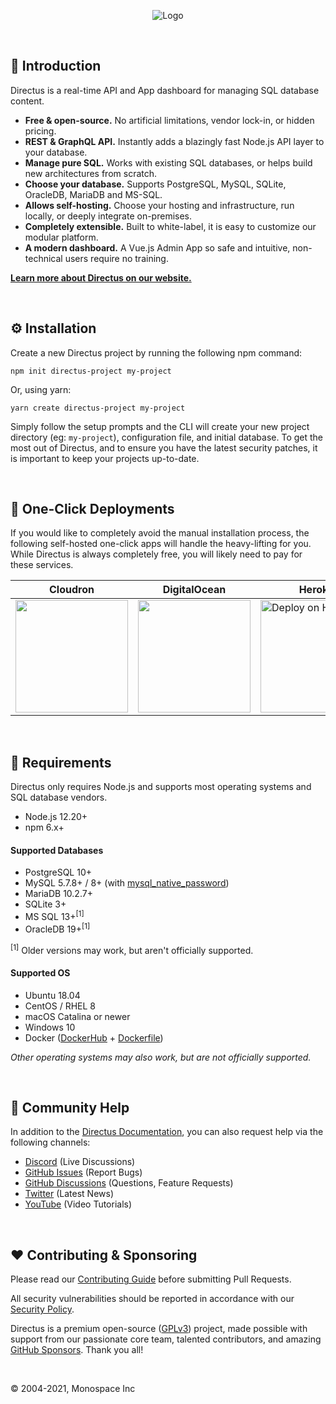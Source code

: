 <p align="center"><img alt="Logo" src="https://user-images.githubusercontent.com/522079/127886783-ae6b4ec6-e2ad-4615-8df9-d77c33e92d7e.png"></p>

<br>

## 🐰 Introduction

Directus is a real-time API and App dashboard for managing SQL database content.

- **Free & open-source.** No artificial limitations, vendor lock-in, or hidden pricing.
- **REST & GraphQL API.** Instantly adds a blazingly fast Node.js API layer to your database.
- **Manage pure SQL.** Works with existing SQL databases, or helps build new architectures from scratch.
- **Choose your database.** Supports PostgreSQL, MySQL, SQLite, OracleDB, MariaDB and MS-SQL.
- **Allows self-hosting.** Choose your hosting and infrastructure, run locally, or deeply integrate on-premises.
- **Completely extensible.** Built to white-label, it is easy to customize our modular platform.
- **A modern dashboard.** A Vue.js Admin App so safe and intuitive, non-technical users require no training.

**[Learn more about Directus on our website.](https://directus.io)**

<br>

## ⚙️ Installation

Create a new Directus project by running the following npm command:

```
npm init directus-project my-project
```

Or, using yarn:

```
yarn create directus-project my-project
```

Simply follow the setup prompts and the CLI will create your new project directory (eg: `my-project`), configuration
file, and initial database. To get the most out of Directus, and to ensure you have the latest security patches, it is
important to keep your projects up-to-date.

<br>

## 🚀 One-Click Deployments

If you would like to completely avoid the manual installation process, the following self-hosted one-click apps will
handle the heavy-lifting for you. While Directus is always completely free, you will likely need to pay for these
services.

| Cloudron | DigitalOcean                                                                                                                            | Heroku                                                                                                                                                                                              | Platform.sh                                                                                                                                                                                                                                                                                                                                                                             | Zeet                                                                                                                                                                               |
| --------------------------------------------------------------------------------------------------------------------------------------- | --------------------------------------------------------------------------------------------------------------------------------------- | --------------------------------------------------------------------------------------------------------------------------------------------------------------------------------------------------- | --------------------------------------------------------------------------------------------------------------------------------------------------------------------------------------------------------------------------------------------------------------------------------------------------------------------------------------------------------------------------------------- | ---------------------------------------------------------------------------------------------------------------------------------------------------------------------------------- |
| <a href="https://cloudron.io/button.html?app=io.directus9.cloudronapp"><img src="https://cloudron.io/img/button.svg" width="180px" /></a> | <a href="https://marketplace.digitalocean.com/apps/directus"><img src="https://www.deploytodo.com/do-btn-blue.svg" width="180px" /></a> | <a href="https://heroku.com/deploy?template=https://github.com/directus-community/heroku-template"><img src="https://www.herokucdn.com/deploy/button.svg" alt="Deploy on Heroku" width="180px"></a> | <a href="https://console.platform.sh/projects/create-project?template=https://raw.githubusercontent.com/platformsh/template-builder/master/templates/directus/.platform.template.yaml&utm_content=directus&utm_source=github&utm_medium=button&utm_campaign=deploy_on_platform"><img src="https://platform.sh/images/deploy/lg-blue.svg" alt="Deploy on Platform.sh" width="180px"></a> | <a href="https://deploy.zeet.co/?url=https://github.com/directus-community/heroku-template"><img src="https://deploy.zeet.co/directus.svg" alt="Deploy on Zeet" width="180px"></a> |

<br>

## 📌 Requirements

Directus only requires Node.js and supports most operating systems and SQL database vendors.

- Node.js 12.20+
- npm 6.x+

#### Supported Databases

- PostgreSQL 10+
- MySQL 5.7.8+ / 8+ (with
  [mysql_native_password](https://dev.mysql.com/doc/refman/8.0/en/upgrading-from-previous-series.html#upgrade-caching-sha2-password-compatible-connectors))
- MariaDB 10.2.7+
- SQLite 3+
- MS SQL 13+<sup>[1]</sup>
- OracleDB 19+<sup>[1]</sup>

<sup>[1]</sup> Older versions may work, but aren't officially supported.

#### Supported OS

- Ubuntu 18.04
- CentOS / RHEL 8
- macOS Catalina or newer
- Windows 10
- Docker ([DockerHub](https://hub.docker.com/r/directus/directus) +
  [Dockerfile](https://github.com/directus/directus/blob/main/docker/Dockerfile))

_Other operating systems may also work, but are not officially supported._

<br>

## 🤔 Community Help

In addition to the [Directus Documentation](https://docs.directus.io), you can also request help via the following
channels:

- [Discord](https://directus.chat) (Live Discussions)
- [GitHub Issues](https://github.com/directus/directus/issues) (Report Bugs)
- [GitHub Discussions](https://github.com/directus/directus/discussions) (Questions, Feature Requests)
- [Twitter](https://twitter.com/directus) (Latest News)
- [YouTube](https://www.youtube.com/c/DirectusVideos/featured) (Video Tutorials)

<br>

## ❤️ Contributing & Sponsoring

Please read our [Contributing Guide](./contributing.md) before submitting Pull Requests.

All security vulnerabilities should be reported in accordance with our
[Security Policy](https://docs.directus.io/contributing/introduction/#reporting-security-vulnerabilities).

Directus is a premium open-source ([GPLv3](./license)) project, made possible with support from our passionate core
team, talented contributors, and amazing [GitHub Sponsors](https://github.com/sponsors/directus). Thank you all!

<br>

© 2004-2021, Monospace Inc
